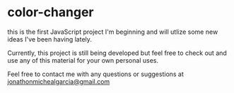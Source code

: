 # color-changer

this is the first JavaScript project I'm beginning and will utlize some new ideas I've been having lately. 

Currently, this project is still being developed but feel free to check out and use any of this material for your own personal uses.

Feel free to contact me with any questions or suggestions at jonathonmichealgarcia@gmail.com